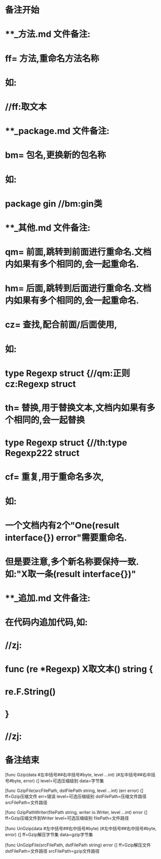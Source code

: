 # 备注开始
# **_方法.md 文件备注:
# ff= 方法,重命名方法名称
# 如:
# //ff:取文本

# **_package.md 文件备注:
# bm= 包名,更换新的包名称 
# 如: 
# package gin //bm:gin类

# **_其他.md 文件备注:
# qm= 前面,跳转到前面进行重命名.文档内如果有多个相同的,会一起重命名.
# hm= 后面,跳转到后面进行重命名.文档内如果有多个相同的,会一起重命名.
# cz= 查找,配合前面/后面使用,
# 如:
# type Regexp struct {//qm:正则 cz:Regexp struct
#
# th= 替换,用于替换文本,文档内如果有多个相同的,会一起替换
# type Regexp struct {//th:type Regexp222 struct
#
# cf= 重复,用于重命名多次,
# 如: 
# 一个文档内有2个"One(result interface{}) error"需要重命名.
# 但是要注意,多个新名称要保持一致. 如:"X取一条(result interface{})"

# **_追加.md 文件备注:
# 在代码内追加代码,如:
# //zj:
# func (re *Regexp) X取文本() string { 
#    re.F.String()
# }
# //zj:
# 备注结束

[func Gzip(data #左中括号##右中括号#byte, level ...int) (#左中括号##右中括号#byte, error) {]
level=可选压缩级别
data=字节集

[func GzipFile(srcFilePath, dstFilePath string, level ...int) (err error) {]
ff=Gzip压缩文件
err=错误
level=可选压缩级别
dstFilePath=压缩文件路径
srcFilePath=文件路径

[func GzipPathWriter(filePath string, writer io.Writer, level ...int) error {]
ff=Gzip压缩文件到Writer
level=可选压缩级别
filePath=文件路径

[func UnGzip(data #左中括号##右中括号#byte) (#左中括号##右中括号#byte, error) {]
ff=Gzip解压字节集
data=gzip字节集

[func UnGzipFile(srcFilePath, dstFilePath string) error {]
ff=Gzip解压文件
dstFilePath=文件路径
srcFilePath=gzip文件路径
